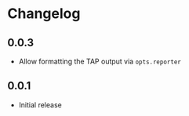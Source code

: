 # Changelog

## 0.0.3

- Allow formatting the TAP output via `opts.reporter`

## 0.0.1

- Initial release
